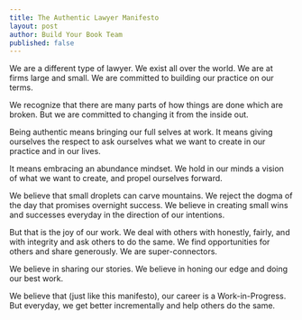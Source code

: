 ```yaml
---
title: The Authentic Lawyer Manifesto
layout: post
author: Build Your Book Team
published: false
---
```


We are a different type of lawyer. We exist all over the world. We are at firms large and small. We are committed to building our practice on our terms.

We recognize that there are many parts of how things are done which are broken. But we are committed to changing it from the inside out.

Being authentic means bringing our full selves at work. It means giving ourselves the respect to ask ourselves what we want to create in our practice and in our lives.

It means embracing an abundance mindset. We hold in our minds a vision of what we want to create, and propel ourselves forward.

We believe that small droplets can carve mountains. We reject the dogma of the day that promises overnight success. We believe in creating small wins and successes everyday in the direction of our intentions.

But that is the joy of our work. We deal with others with honestly, fairly, and with integrity and ask others to do the same. We find opportunities for others and share generously. We are super-connectors.

We believe in sharing our stories. We believe in honing our edge and doing our best work.

We believe that (just like this manifesto), our career is a Work-in-Progress. But everyday, we get better incrementally and help others do the same.

